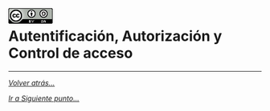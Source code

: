 <img src="../../imagenes/MI-LICENCIA88x31.png" style="float: left; margin-right: 10px;" />

# Autentificación, Autorización y Control de acceso
________________________________________
*[Volver atrás...](../CasosPracticos.md)*


*[Ir a Siguiente punto...](./seguridad.md)*